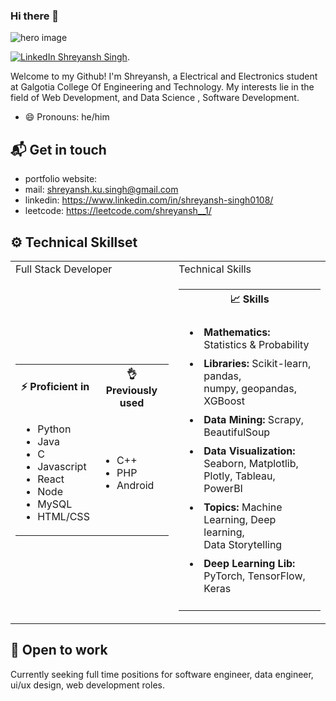 ### Hi there 👋


![hero image](https://github.com/shresingh05/shresingh05/assets/118585833/aed6b9e9-da94-4281-9b3c-a82dc8b68061)

[![LinkedIn Shreyansh Singh](https://img.shields.io/badge/shresingh05-linkedin-yellow?style=for-the-badge)](https://www.linkedin.com/in/shreyansh-singh0108/).

Welcome to my Github! I'm Shreyansh, a Electrical and Electronics student at Galgotia College Of Engineering and Technology. My interests lie in the field of  Web Development, and Data Science , Software Development.

- 😄 Pronouns: he/him

## 📬 Get in touch

- portfolio website:
- mail: shreyansh.ku.singh@gmail.com
- linkedin: https://www.linkedin.com/in/shreyansh-singh0108/
- leetcode: https://leetcode.com/shreyansh__1/

## ⚙️ Technical Skillset

<!-- new code -->
<table width="100%">
        <tr>
            <td>Full Stack Developer</td>
            <td>Technical Skills</td>
        </tr>
        <!-- data row -->
        <tr>
            <!-- first data -->
            <td>
                <table>
                <tr>
                    <th> ⚡ Proficient in</th>
                    <th> 👌 Previously used</th>
                </tr>
                <tr>
                    <td>
                        <ul>
                            <li>Python</li>
                            <li>Java</li>
                            <li>C</li>
                            <li>Javascript</li>
                            <li>React</li>
                            <li>Node</li>
                            <li>MySQL</li>
                            <li>HTML/CSS</li>
                        </ul>
                    </td>
                    <td>
                        <ul>
                            <li>C++</li>
                            <li>PHP</li>
                            <li>Android</li>
                        </ul>
                    </td>
                </tr>
                </table>
            </td>
            <!-- second data -->
            <td>
                <table>
                <tr>
                    <th> 📈 Skills</th>
                </tr>
                <tr>
                    <td>
                        <ul>
                            <li style="padding:5px"><b>Mathematics:</b> Statistics & Probability</li>
                            <li style="padding:5px"><b>Libraries:</b> Scikit-learn, pandas,<br> numpy, geopandas, XGBoost</li>
                            <li style="padding:5px"><b>Data Mining:</b> Scrapy, BeautifulSoup</li>
                            <li style="padding:5px"><b>Data Visualization:</b> Seaborn, Matplotlib,<br> Plotly, Tableau, PowerBI</li>
                            <li style="padding:5px"><b>Topics:</b> Machine Learning, Deep learning,<br> Data Storytelling</li>
                            <li style="padding:5px"><b>Deep Learning Lib:</b> PyTorch, TensorFlow, Keras</li>
                        </ul>
                    </td>
                </tr>
                </table>
            </td>
        </tr>
    </table>

## 🤝 Open to work

Currently seeking full time positions for software engineer, data engineer, ui/ux design, web development roles.
